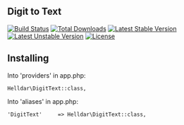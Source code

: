 ## Digit to Text

[![Build Status](https://travis-ci.org/andrey-helldar/DigitText.svg)](https://travis-ci.org/andrey-helldar/DigitText)
[![Total Downloads](https://poser.pugx.org/andrey-helldar/digittext/downloads)](https://packagist.org/packages/andrey-helldar/digittext)
[![Latest Stable Version](https://poser.pugx.org/andrey-helldar/digittext/v/stable)](https://packagist.org/packages/andrey-helldar/digittext)
[![Latest Unstable Version](https://poser.pugx.org/andrey-helldar/digittext/v/unstable)](https://packagist.org/packages/andrey-helldar/digittext)
[![License](https://poser.pugx.org/andrey-helldar/digittext/license)](https://packagist.org/packages/andrey-helldar/digittext)

## Installing

Into 'providers' in app.php:

    Helldar\DigitText::class,

Into 'aliases' in app.php:

    'DigitText'     => Helldar\DigitText::class,
